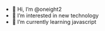 - 👋 Hi, I’m @oneight2
- 👀 I’m interested in new technology
- 🌱 I’m currently learning javascript

<!---
oneight2/oneight2 is a ✨ special ✨ repository because its `README.md` (this file) appears on your GitHub profile.
You can click the Preview link to take a look at your changes.
--->

